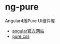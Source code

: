 # ng-pure
Angular4版Pure UI组件库

- [angular官方网站](https://angular.io/)
- [pure.css](http://www.purecss.org/)
